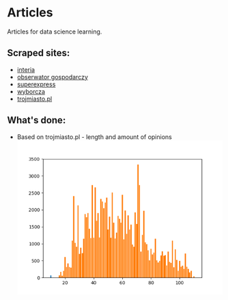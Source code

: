 # Articles
Articles for data science learning.

## Scraped sites:
- [interia](www.interia.pl)
- [obserwator gospodarczy](http://www.obserwatorgospodarczy.pl/)
- [superexpress](https://www.se.pl/)
- [wyborcza](http://wyborcza.pl/0,0.html)
- [trojmiasto.pl](https://www.trojmiasto.pl/)

## What's done:
- Based on trojmiasto.pl - length and amount of opinions
![length_opinions](plots/all_hlines_opinions.png)